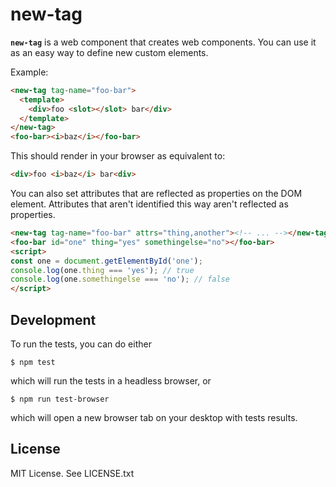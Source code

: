 # new-tag

**`new-tag`** is a web component that creates web components. You can use it as
an easy way to define new custom elements.

Example:

```html
<new-tag tag-name="foo-bar">
  <template>
    <div>foo <slot></slot> bar</div>
  </template>
</new-tag>
<foo-bar><i>baz</i></foo-bar>
```

This should render in your browser as equivalent to:

```html
<div>foo <i>baz</i> bar<div>
```

You can also set attributes that are reflected as properties on the DOM element.
Attributes that aren't identified this way aren't reflected as properties.

```html
<new-tag tag-name="foo-bar" attrs="thing,another"><!-- ... --></new-tag>
<foo-bar id="one" thing="yes" somethingelse="no"></foo-bar>
<script>
const one = document.getElementById('one');
console.log(one.thing === 'yes'); // true
console.log(one.somethingelse === 'no'); // false
</script>
```

## Development

To run the tests, you can do either

```
$ npm test
```

which will run the tests in a headless browser, or

```
$ npm run test-browser
```

which will open a new browser tab on your desktop with tests results.

## License

MIT License. See LICENSE.txt

